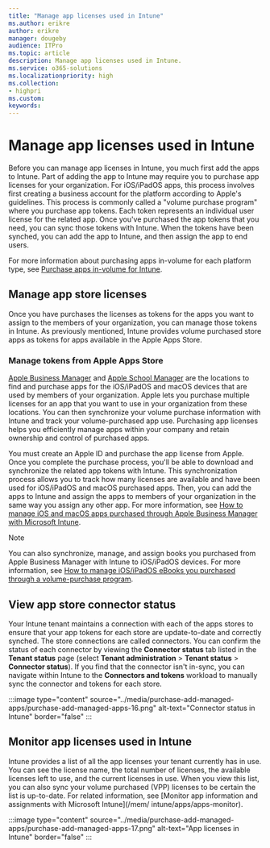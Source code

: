 ```yaml
---
title: "Manage app licenses used in Intune"
ms.author: erikre
author: erikre
manager: dougeby
audience: ITPro
ms.topic: article
description: Manage app licenses used in Intune.
ms.service: o365-solutions
ms.localizationpriority: high
ms.collection:
- highpri
ms.custom:
keywords:
---
```


# Manage app licenses used in Intune

Before you can manage app licenses in Intune, you much first add the apps to Intune. Part of adding the app to Intune may require you to purchase app licenses for your organization. For iOS/iPadOS apps, this process involves first creating a business account for the platform according to Apple's guidelines. This process is commonly called a "volume purchase program" where you purchase app tokens. Each token represents an individual user license for the related app. Once you've purchased the app tokens that you need, you can sync those tokens with Intune. When the tokens have been synched, you can add the app to Intune, and then assign the app to end users.

For more information about purchasing apps in-volume for each platform type, see [Purchase apps in-volume for Intune](apps-purchase-volume.md).

## Manage app store licenses

Once you have purchases the licenses as tokens for the apps you want to assign to the members of your organization, you can manage those tokens in Intune. As previously mentioned, Intune provides volume purchased store apps as tokens for apps available in the Apple Apps Store.

### Manage tokens from Apple Apps Store

[Apple Business Manager](https://business.apple.com/) and [Apple School Manager](https://school.apple.com/) are the locations to find and purchase apps for the iOS/iPadOS and macOS devices that are used by members of your organization. Apple lets you purchase multiple licenses for an app that you want to use in your organization from these locations. You can then synchronize your volume purchase information with Intune and track your volume-purchased app use. Purchasing app licenses helps you efficiently manage apps within your company and retain ownership and control of purchased apps.

You must create an Apple ID and purchase the app license from Apple. Once you complete the purchase process, you'll be able to download and synchronize the related app tokens with Intune. This synchronization process allows you to track how many licenses are available and have been used for iOS/iPadOS and macOS purchased apps. Then, you can add the apps to Intune and assign the apps to members of your organization in the same way you assign any other app. For more information, see [How to manage iOS and macOS apps purchased through Apple Business Manager with Microsoft Intune](/mem/intune/apps/vpp-apps-ios).

> [!NOTE]
> You can also synchronize, manage, and assign books you purchased from Apple Business Manager with Intune to iOS/iPadOS devices. For more information, see [How to manage iOS/iPadOS eBooks you purchased through a volume-purchase program](/mem/intune/apps/vpp-ebooks-ios).

## View app store connector status

Your Intune tenant maintains a connection with each of the apps stores to ensure that your app tokens for each store are update-to-date and correctly synched. The store connections are called connectors. You can confirm the status of each connector by viewing the **Connector status** tab listed in the **Tenant status** page (select **Tenant administration** > **Tenant status** > **Connector status**). If you find that the connector isn't in-sync, you can navigate within Intune to the **Connectors and tokens** workload to manually sync the connector and tokens for each store.

:::image type="content" source="../media/purchase-add-managed-apps/purchase-add-managed-apps-16.png" alt-text="Connector status in Intune" border="false" :::

## Monitor app licenses used in Intune

Intune provides a list of all the app licenses your tenant currently has in use. You can see the license name, the total number of licenses, the available licenses left to use, and the current licenses in use. When you view this list, you can also sync your volume purchased (VPP) licenses to be certain the list is up-to-date. For related information, see [Monitor app information and assignments with Microsoft Intune](/mem/
intune/apps/apps-monitor).

:::image type="content" source="../media/purchase-add-managed-apps/purchase-add-managed-apps-17.png" alt-text="App licenses in Intune" border="false" :::
